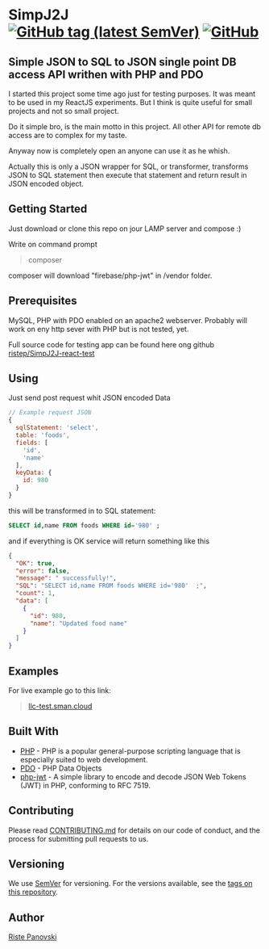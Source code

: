 # SimpJ2J [![GitHub tag (latest SemVer)](https://img.shields.io/github/v/tag/ristep/SimpJ2J?label=ver&sort=semver)](https://github.com/ristep/SimpJ2J/tags) [![GitHub](https://img.shields.io/github/license/ristep/SimpJ2J)](https://github.com/ristep/SimpJ2J/blob/master/LICENSE)

## Simple JSON to SQL to JSON single point DB access API writhen with PHP and PDO

I started this project some time ago just for testing purposes. It was meant to be used in my ReactJS experiments. But I think is quite useful for small projects and not so small project.

Do it simple bro, is the main motto in this project. All other API for remote db access are to complex for my taste.

Anyway now is completely open an anyone can use it as he whish.

Actually this is only a JSON wrapper for SQL, or transformer, transforms JSON to SQL statement then execute that statement and return result in JSON encoded object.

## Getting Started

Just download or clone this repo on jour LAMP server and compose :)

Write on command prompt

>
>composer
>

composer will download "firebase/php-jwt" in /vendor folder.

## Prerequisites

MySQL, PHP with PDO enabled on an apache2 webserver. Probably will work on eny http sever with PHP but is not tested, yet.

Full source code for testing app can be found here ong github [ristep/SimpJ2J-react-test](https://github.com/ristep/SimpJ2J-react-test)

## Using

Just send post request whit JSON encoded Data

```js
// Example request JSON
{
  sqlStatement: 'select',
  table: 'foods',
  fields: [
    'id',
    'name'
  ],
  keyData: {
    id: 980
  }
}
```

this will be transformed in to SQL statement:

```SQL
SELECT id,name FROM foods WHERE id='980' ;
```

and if everything is OK service will return something like this

```json
{
  "OK": true,
  "error": false,
  "message": " successfully!",
  "SQL": "SELECT id,name FROM foods WHERE id='980'  ;",
  "count": 1,
  "data": [
    {
      "id": 980,
      "name": "Updated food name"
    }
  ]
}
```

## Examples

For live example go to this link:

>
> <a href="https://llc-test.sman.cloud/" target="_blank">llc-test.sman.cloud</a>
>

## Built With

* [PHP](https://www.php.net/) - PHP is a popular general-purpose scripting language that is especially suited to web development.
* [PDO](https://www.php.net/manual/en/book.pdo.php) - PHP Data Objects
* [php-jwt](https://github.com/firebase/php-jwt) - A simple library to encode and decode JSON Web Tokens (JWT) in PHP, conforming to RFC 7519.

## Contributing

Please read [CONTRIBUTING.md](./CONTRIBUTING.md) for details on our code of conduct, and the process for submitting pull requests to us.

## Versioning

We use [SemVer](http://semver.org/) for versioning. For the versions available, see the [tags on this repository](https://github.com/ristep/SimpJ2J/tags).

## Author

[Riste Panovski](https://github.com/ristep)
